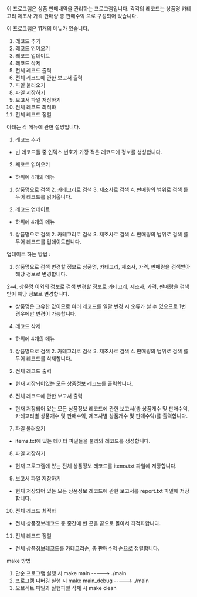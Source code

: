 이 프로그램은 상품 판매내역을 관리하는 프로그램입니다.
각각의 레코드는 상품명 카테고리 제조사 가격 판매량 총 판매수익 으로 구성되어 있습니다.

이 프로그램은 11개의 메뉴가 있습니다.
1. 레코드 추가
2. 레코드 읽어오기
3. 레코드 업데이트
4. 레코드 삭제
5. 전체 레코드 출력
6. 전체 레코드에 관한 보고서 출력
7. 파일 불러오기
8. 파일 저장하기
9. 보고서 파일 저장하기
10. 전체 레코드 최적화
11. 전체 레코드 정렬

아래는 각 메뉴에 관한 설명입니다.

1. 레코드 추가
- 빈 레코드들 중 인덱스 번호가 가장 적은  레코드에 정보를 생성합니다.

2. 레코드 읽어오기
- 하위에 4개의 메뉴
1. 상품명으로 검색 2. 카테고리로 검색 3. 제조사로 검색 4. 판매량의 범위로 검색 를 두어 레코드를 읽어옵니다.

3. 레코드 업데이트
- 하위에 4개의 메뉴
1. 상품명으로 검색 2. 카테고리로 검색 3. 제조사로 검색 4. 판매량의 범위로 검색 를 두어 레코드를 업데이트합니다.

업데이트 하는 방법 : 
  1. 상품명으로 검색
  변경할 정보로 상품명, 카테고리, 제조사, 가격, 판매량을 검색받아 해당 정보로 변경합니다.

  2~4. 상품명 이외의 정보로 검색
  변경할 정보로 카테고리, 제조사, 가격, 판매량을 검색받아 해당 정보로 변경합니다.
   * 상품명은 고유한 값이므로 여러 레코드를 일괄 변경 시 오류가 날 수 있으므로 1번 경우에만 변경이 가능합니다.

4. 레코드 삭제
- 하위에 4개의 메뉴
1. 상품명으로 검색 2. 카테고리로 검색 3. 제조사로 검색 4. 판매량의 범위로 검색 를 두어 레코드를 삭제합니다.

5. 전체 레코드 출력
- 현재 저장되어있는 모든 상품정보 레코드를 출력합니다.

6. 전체 레코드에 관한 보고서 출력
- 현재 저장되어 있는 모든 상품정보 레코드에 관한 보고서(총 상품개수 및 판매수익, 카테고리별 상품개수 및 판매수익, 제조사별 상품개수 및 판매수익)를 출력합니다.

7. 파일 불러오기
- items.txt에 있는 데이터 파일들을 불러와 레코드를 생성합니다.

8. 파일 저장하기
- 현재 프로그램에 있는 전체 상품정보 레코드를 items.txt 파일에 저장합니다.

9. 보고서 파일 저장하기
- 현재 저장되어 있는 모든 상품정보 레코드에 관한 보고서를 report.txt 파일에 저장합니다.

10. 전체 레코드 최적화
- 전체 상품정보레코드 중 중간에 빈 곳을 끝으로 몰아서 최적화합니다.

11. 전체 레코드 정렬
- 전체 상품정보레코드를 카테고리순, 총 판매수익 순으로 정렬합니다.


make 방법

  1. 단순 프로그램 실행 시
     make main -----> ./main
  2. 프로그램 디버깅 실행 시
     make main_debug -----> ./main
  3. 오브젝트 파일과 실행파일 삭제 시
     make clean






